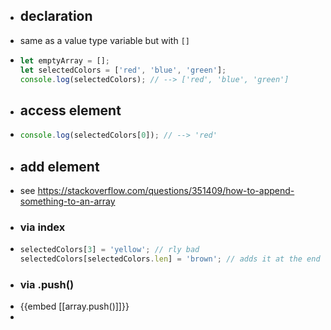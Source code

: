 - ## declaration
- same as a value type variable but with `[]`
- ```js
  let emptyArray = [];
  let selectedColors = ['red', 'blue', 'green'];
  console.log(selectedColors); // --> ['red', 'blue', 'green']
  ```
- ## access element
- ```js
  console.log(selectedColors[0]); // --> 'red'
  ```
- ## add element
- see https://stackoverflow.com/questions/351409/how-to-append-something-to-an-array
- ### via index
- ```js
  selectedColors[3] = 'yellow'; // rly bad
  selectedColors[selectedColors.len] = 'brown'; // adds it at the end of the array
  ```
- ### via .push()
- {{embed [[array.push()]]}}
-